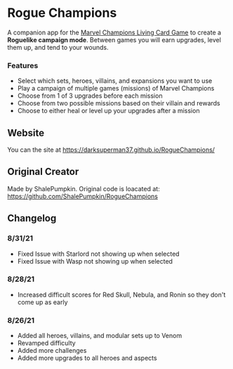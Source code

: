 # Rogue Champions
A companion app for the [Marvel Champions Living Card Game](https://boardgamegeek.com/boardgame/285774/marvel-champions-card-game) to create a **Roguelike campaign mode**. Between games you will earn upgrades, level them up, and tend to your wounds.

### Features
 - Select which sets, heroes, villains, and expansions you want to use
 - Play a campaign of multiple games (missions) of Marvel Champions
 - Choose from 1 of 3 upgrades before each mission
 - Choose from two possible missions based on their villain and rewards
 - Choose to either heal or level up your upgrades after a mission

## Website
You can the site at https://darksuperman37.github.io/RogueChampions/

## Original Creator
Made by ShalePumpkin. Original code is loacated at: https://github.com/ShalePumpkin/RogueChampions

## Changelog

### 8/31/21
 - Fixed Issue with Starlord not showing up when selected
 - Fixed Issue with Wasp not showing up when selected
 
 ### 8/28/21
 - Increased difficult scores for Red Skull, Nebula, and Ronin so they don't come up as early
 
### 8/26/21
 - Added all heroes, villains, and modular sets up to Venom
 - Revamped difficulty 
 - Added more challenges
 - Added more upgrades to all heroes and aspects
 

 


